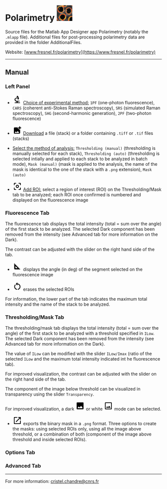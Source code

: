 # Polarimetry [<img src="https://github.com/cchandre/Polarimetry/blob/master/Icons/polar.jpg" alt=" " width="50"/>](https://www.fresnel.fr/polarimetry)

Source files for the Matlab App Designer app Polarimetry (notably the `.mlapp` file). Additional files for post-processing polarimetry data are provided in the folder AdditionalFiles.

Website: [www.fresnel.fr/polarimetry](https://www.fresnel.fr/polarimetry)

___
<link href="https://fonts.googleapis.com/css2?family=Material+Icons"
      rel="stylesheet">

##  Manual

### Left Panel 

* <img src="https://github.com/cchandre/Polarimetry/blob/master/Icons/round_biotech_black_48dp.png" alt=" " width="30"/> <ins>Choice of experimental method:</ins> `1PF` (one-photon fluorescence), `CARS` (coherent anti-Stokes Raman spectroscopy), `SRS` (simulated Raman spectroscopy), `SHG` (second-harmonic generation), `2PF` (two-photon fluorescence)

* <img src="https://github.com/cchandre/Polarimetry/blob/master/Icons/round_add_photo_alternate_black_48dp.png" alt=" " width="30"/> <ins>Download</ins> a file (stack) or a folder containing `.tiff` or `.tif` files (stacks)

* <ins>Select the method of analysis:</ins> `Thresholding (manual)` (thresholding is manually selected for each stack), `Thresholding (auto)` (thresholding is selected intially and applied to each stack to be analyzed in batch mode), `Mask (manual)` (mask is applied to the analysis, the name of the mask is identical to the one of the stack with a `.png` extension), `Mask (auto)`  

*  <img src="https://github.com/cchandre/Polarimetry/blob/master/Icons/round_center_focus_weak_black_48dp.png" alt=" " width="30"/> <ins>Add ROI:</ins> select a region of interest (ROI) on the Thresholding/Mask tab to be analyzed; each ROI once confirmed is numbered and displayed on the fluorescence image 


### Fluorescence Tab

The fluorescence tab displays the total intensity (total = sum over the angle) of the first stack to be analyzed. The selected Dark component has been removed from the intensity (see Advanced tab for more information on the Dark).  

The contrast can be adjusted with the slider on the right hand side of the tab. 

* <img src="https://github.com/cchandre/Polarimetry/blob/master/Icons/round_square_foot_black_48dp.png" alt=" " width="30"/> displays the angle (in deg) of the segment selected on the fluorescence image


* <img src="https://github.com/cchandre/Polarimetry/blob/master/Icons/baseline_restart_alt_black_48dp.png" alt=" " width="30"/> erases the selected ROIs 

For information, the lower part of the tab indicates the maximum total intensity and the name of the stack to be analyzed. 


### Thresholding/Mask Tab

The thresholding/mask tab displays the total intensity (total = sum over the angle) of the first stack to be analyzed with a threshold specified in `ILow`. The selected Dark component has been removed from the intensity (see Advanced tab for more information on the Dark). 

The value of `ILow` can be modified with the slider `ILow/Imax` (ratio of the selected `ILow` and the maximum total intensity indicated int he fluorescence tab). 

For improved visualization, the contrast can be adjusted with the slider on the right hand side of the tab. 

The component of the image below threshold can be visualized in transparency using the slider `Transparency`. 

For improved visualization, a dark <img src="https://github.com/cchandre/Polarimetry/blob/master/Icons/round_image_black_48dp.png" alt=" " width="30"/> or white <img src="https://github.com/cchandre/Polarimetry/blob/master/Icons/outline_insert_photo_black_48dp.png" alt=" " width="30"/> mode can be selected. 

* <img src="https://github.com/cchandre/Polarimetry/blob/master/Icons/round_open_in_new_black_48dp.png" alt=" " width="30"/> exports the binary mask in a `.png` format. Three options to create the masks: using selected ROIs only, using all the image above threshold, or a combination of both (component of the image above threshold and inside selected ROIs). 

### Options Tab
 
 
### Advanced Tab


___
For more information: <cristel.chandre@cnrs.fr>

